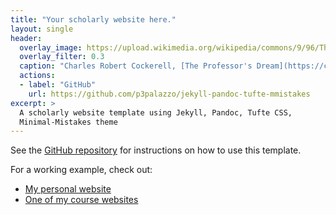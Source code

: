 ```yaml
---
title: "Your scholarly website here."
layout: single
header:
  overlay_image: https://upload.wikimedia.org/wikipedia/commons/9/96/The_Professor\'s_Dream_(1848).jpeg
  overlay_filter: 0.3
  caption: "Charles Robert Cockerell, [The Professor's Dream](https://commons.wikimedia.org/wiki/File:The_Professor's_Dream_(1848).jpeg), 1848"
  actions:
  - label: "GitHub"
    url: https://github.com/p3palazzo/jekyll-pandoc-tufte-mmistakes
excerpt: >
  A scholarly website template using Jekyll, Pandoc, Tufte CSS,
  Minimal-Mistakes theme
---
```


See the
[GitHub repository](https://github.com/p3palazzo/jekyll-pandoc-tufte-mmistakes)
for instructions on how to use this template.

For a working example, check out:

- [My personal website](https://palazzo.pt/)
- [One of my course websites](https://palazzo.arq.br/tau0005/)

